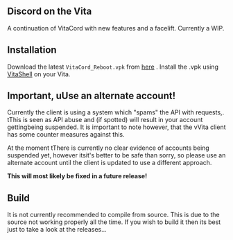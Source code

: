 ## Discord on the Vita
A continuation of VitaCord with new features and a facelift. Currently a WIP.

## Installation
Download the latest ``VitaCord_Reboot.vpk`` from [here](https://github.com/WeegeeDEVELOPER/VitaCord-Reboot/releases) . Install the .vpk using [VitaShell](https://github.com/TheOfficialFloW/VitaShell/releases/) on your Vita.

## Important, uUse an alternate account!
Currently the client is using a system which "spams" the API with requests,. tThis is seen as API abuse and (if spotted) will result in your account gettingbeing suspended. It is important to note however, that the vVita client has some counter measures against this.

At the moment tThere is currently no clear evidence of accounts being suspended yet, however itsit's better to be safe than sorry, so please use an alternate account until the client is updated to use a different approach.

**This will most likely be fixed in a future release!**

## Build
It is not currently recommended to compile from source. This is due to the source not working properly all the time. If you wish to build it then its best just to take a look at the releases...
